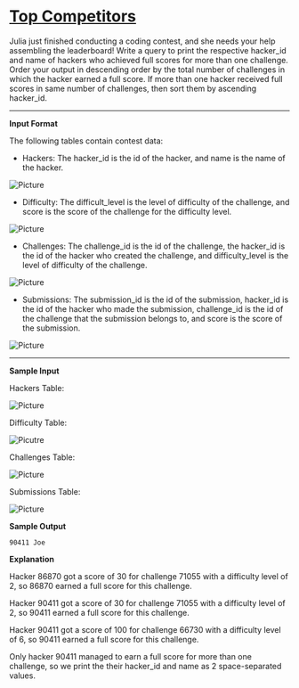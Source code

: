 # [Top Competitors](https://www.hackerrank.com/challenges/full-score/problem)

Julia just finished conducting a coding contest, and she needs your help assembling the leaderboard! Write a query to print the respective hacker_id and name of hackers who achieved full scores for more than one challenge. Order your output in descending order by the total number of challenges in which the hacker earned a full score. If more than one hacker received full scores in same number of challenges, then sort them by ascending hacker_id.

___

<strong>Input Format</strong>

The following tables contain contest data:

- Hackers: The hacker_id is the id of the hacker, and name is the name of the hacker.

![Picture](https://s3.amazonaws.com/hr-challenge-images/19504/1458526776-67667350b4-ScreenShot2016-03-21at7.45.59AM.png)

- Difficulty: The difficult_level is the level of difficulty of the challenge, and score is the score of the challenge for the difficulty level.

![Picture](https://s3.amazonaws.com/hr-challenge-images/19504/1458526915-57eb75d9a2-ScreenShot2016-03-21at7.46.09AM.png)

- Challenges: The challenge_id is the id of the challenge, the hacker_id is the id of the hacker who created the challenge, and difficulty_level is the level of difficulty of the challenge.

![Picture](https://s3.amazonaws.com/hr-challenge-images/19504/1458527032-f9ca650442-ScreenShot2016-03-21at7.46.17AM.png)

- Submissions: The submission_id is the id of the submission, hacker_id is the id of the hacker who made the submission, challenge_id is the id of the challenge that the submission belongs to, and score is the score of the submission.

![Picture](https://s3.amazonaws.com/hr-challenge-images/19504/1458527077-298f8e922a-ScreenShot2016-03-21at7.46.29AM.png)

___

<strong>Sample Input</strong>

Hackers Table: 

![Picture](https://s3.amazonaws.com/hr-challenge-images/19504/1458527241-6922b4ad87-ScreenShot2016-03-21at7.47.02AM.png)

Difficulty Table:

![Picutre](https://s3.amazonaws.com/hr-challenge-images/19504/1458527265-7ad6852a13-ScreenShot2016-03-21at7.46.50AM.png)

Challenges Table: 

![Picture](https://s3.amazonaws.com/hr-challenge-images/19504/1458527285-01e95eb6ec-ScreenShot2016-03-21at7.46.40AM.png)

Submissions Table:

![Picture](https://s3.amazonaws.com/hr-challenge-images/19504/1458527812-479a74b99f-ScreenShot2016-03-21at8.06.05AM.png)

<strong>Sample Output</strong>

<pre><code>90411 Joe</code></pre>

<strong>Explanation</strong>

Hacker 86870 got a score of 30 for challenge 71055 with a difficulty level of 2, so 86870 earned a full score for this challenge.

Hacker 90411 got a score of 30 for challenge 71055 with a difficulty level of 2, so 90411 earned a full score for this challenge.

Hacker 90411 got a score of 100 for challenge 66730 with a difficulty level of 6, so 90411 earned a full score for this challenge.

Only hacker 90411 managed to earn a full score for more than one challenge, so we print the their hacker_id and name as $2$ space-separated values.
